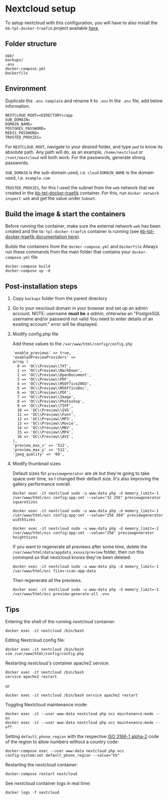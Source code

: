 # Nextcloud setup

To setup nextcloud with this configuration, you will have to also install the `kb-tpl-docker-traefik` project available [here](https://github.com/tmssd/kb-tpl-docker-traefik).

## Folder structure

```
app/
backups/
.env
docker-compose.yml
Dockerfile
```

## Environment

Duplicate the `.env.template` and rename it to `.env`
In the `.env` file, add below information.

```
NEXTCLOUD_ROOT=<DIRECTORY>/app
SUB_DOMAIN=
DOMAIN_NAME=
POSTGRES_PASSWORD=
REDIS_PASSWORD=
TRUSTED_PROXIES=
```

For `NEXTCLOUD_ROOT`, navigate to your desired folder, and type `pwd` to know its absolute path. Any path will do, as an example, `/home/nextcloud` or `/root/nextcloud` will both work. For the passwords, generate strong passwords.

`SUB_DOMAIN` is the sub-domain used, i.e. `cloud`
`DOMAIN_NAME` is the domain used, i.e. `example.com`

`TRUSTED_PROXIES`, for this I used the subnet from the `web` network that we created in the [kb-tpl-docker-traefik](https://github.com/tmssd/kb-tpl-docker-traefik) container. For this, run `docker network inspect web` and get the value under `Subnet`.

## Build the image & start the containers

Before running the container, make sure the external network `web` has been created and the `kb-tpl-docker-traefik` container is running (see [kb-tpl-docker-traefik documentation here](https://github.com/tmssd/kb-tpl-docker-traefik)).

Builds the containers from the `docker-compose.yml` and `Dockerfile`
Always run these commands from the main folder that contains your `docker-compose.yml` file

```
docker-compose build
docker-compose up -d
```

## Post-installation steps

1. Copy `backups` folder from the parent directory

2. Go to your nexcloud domain in your browser and set up an admin account. NOTE: username **must be** a _admin_, ohterwise an "PostgreSQL username and/or password not valid You need to enter details of an existing account." error will be displayed.

3. Modify config.php file

    Add these values to the `/var/www/html/config/config.php`

    ```
    'enable_previews' => true,
    'enabledPreviewProviders' =>
    array (
      0 => 'OC\\Preview\\TXT',
      1 => 'OC\\Preview\\MarkDown',
      2 => 'OC\\Preview\\OpenDocument',
      3 => 'OC\\Preview\\PDF',
      4 => 'OC\\Preview\\MSOffice2003',
      5 => 'OC\\Preview\\MSOfficeDoc',
      6 => 'OC\\Preview\\PDF',
      7 => 'OC\\Preview\\Image',
      8 => 'OC\\Preview\\Photoshop',
      9 => 'OC\\Preview\\TIFF',
      10 => 'OC\\Preview\\SVG',
      11 => 'OC\\Preview\\Font',
      12 => 'OC\\Preview\\MP3',
      13 => 'OC\\Preview\\Movie',
      14 => 'OC\\Preview\\MKV',
      15 => 'OC\\Preview\\MP4',
      16 => 'OC\\Preview\\AVI',
    ),
    'preview_max_x' => '512',
    'preview_max_y' => '512',
    'jpeg_quality' => '60',
    ```

4. Modify thumbnail sizes

    Default sizes for `previewgenerator` are ok but they're going to take space over time, so I changed their default size. It's also improving the gallery performance overall.

    ```
    docker exec -it nextcloud sudo -u www-data php -d memory_limit=-1 /var/www/html/occ config:app:set --value="32 256" previewgenerator squareSizes
    ```

    ```
    docker exec -it nextcloud sudo -u www-data php -d memory_limit=-1 /var/www/html/occ config:app:set --value="256 384" previewgenerator widthSizes
    ```

    ```
    docker exec -it nextcloud sudo -u www-data php -d memory_limit=-1 /var/www/html/occ config:app:set --value="256" previewgenerator heightSizes
    ```

    If you want to regenerate all previews after some time, delete the `/var/www/html/data/appdata_xxxxx/preview` folder, then run this command so that nextcloud knows they've been deleted:

    ```
    docker exec -it nextcloud sudo -u www-data php -d memory_limit=-1 /var/www/html/occ files:scan-app-data
    ```

    Then regenerate all the previews.

    ```
    docker exec -it nextcloud sudo -u www-data php -d memory_limit=-1 /var/www/html/occ preview:generate-all -vvv
    ```

## Tips

Entering the shell of the running _nextcloud_ container:

    docker exec -it nextcloud /bin/bash

Editing Nextcloud config file:

    docker exec -it nextcloud /bin/bash
    vim /var/www/html/config/config.php

Restarting _nextcloud's_ container apache2 service:

    docker exec -it nextcloud /bin/bash
    service apache2 restart

  or

    docker exec -it nextcloud /bin/bash service apache2 restart

Toggling Nextcloud maintenance mode:

    docker exec -it --user www-data nextcloud php occ maintenance:mode --on
    docker exec -it --user www-data nextcloud php occ maintenance:mode --off

Setting `default_phone_region` with the respective [ISO 3166-1 alpha-2](https://en.wikipedia.org/wiki/ISO_3166-1_alpha-2#Officially_assigned_code_elements) code of the region to allow numbers without a country code:

    docker-compose exec --user www-data nextcloud php occ config:system:set default_phone_region --value="US"

Restarting the _nextcloud_ container:

    docker-compose restart nextcloud

See _nextcloud_ container logs in real time:

    docker logs -f nextcloud
